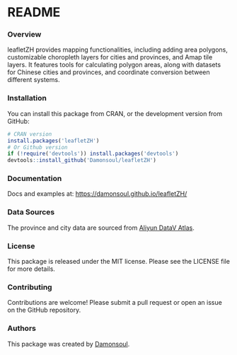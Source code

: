 # README


### Overview

leafletZH provides mapping functionalities, including adding area
polygons, customizable choropleth layers for cities and provinces, and
Amap tile layers. It features tools for calculating polygon areas, along
with datasets for Chinese cities and provinces, and coordinate
conversion between different systems.

### Installation

You can install this package from CRAN, or the development version from
GitHub:

``` r
# CRAN version
install.packages('leafletZH')
# Or Github version
if (!require('devtools')) install.packages('devtools')
devtools::install_github('Damonsoul/leafletZH')
```

### Documentation

Docs and examples at: https://damonsoul.github.io/leafletZH/

### Data Sources

The province and city data are sourced from [Aliyun DataV
Atlas](http://datav.aliyun.com/tools/atlas/).

### License

This package is released under the MIT license. Please see the LICENSE
file for more details.

### Contributing

Contributions are welcome! Please submit a pull request or open an issue
on the GitHub repository.

### Authors

This package was created by [Damonsoul](https://github.com/Damonsoul).
